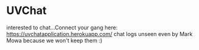 # UVChat
interested to chat...Connect your gang here: https://uvchatapplication.herokuapp.com/ 
chat logs unseen even by Mark Mowa because we won't keep them :)
